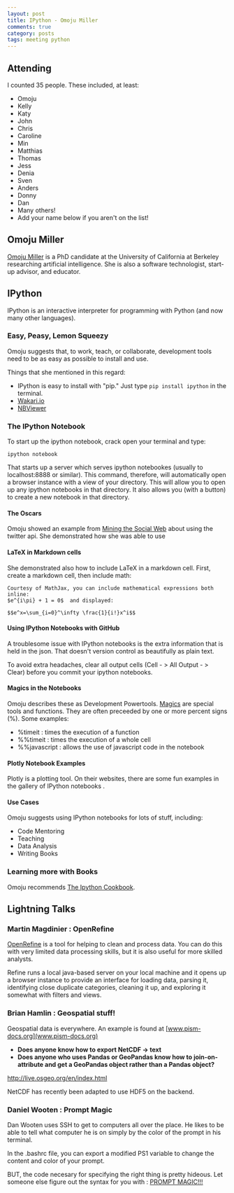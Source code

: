 ```yaml
---
layout: post
title: IPython - Omoju Miller
comments: true
category: posts
tags: meeting python
---
```



## Attending

I counted 35 people. These included, at least:

- Omoju
- Kelly
- Katy
- John
- Chris
- Caroline
- Min
- Matthias
- Thomas
- Jess
- Denia
- Sven
- Anders
- Donny
- Dan
- Many others!
- Add your name below if you aren't on the list!

## Omoju Miller

[Omoju Miller](http://omojumiller.com) is a PhD candidate at the University of
California at Berkeley researching artificial intelligence. She is also a
software technologist, start-up advisor, and educator.


## IPython

IPython is an interactive interpreter for programming with Python (and now many
other languages).

### Easy, Peasy, Lemon Squeezy

Omoju suggests that, to work, teach, or collaborate, development tools need to
be as easy as possible to install and use.

Things that she mentioned in this regard:

- IPython is easy to install with "pip." Just type `pip install ipython` in the
  terminal.
- [Wakari.io](wakari.io)
- [NBViewer](nbviewer.ipython.org)

### The IPython Notebook

To start up the ipython notebook, crack open your terminal and type:

```
ipython notebook
```

That starts up a server which serves ipython notebookes (usually to
localhost:8888 or similar). This command, therefore, will automatically open a
browser instance with a view of your directory. This will allow you to open up
any ipython notebooks in that directory. It also allows you (with a button) to
create a new notebook in that directory.

#### The Oscars

Omoju showed an example from [Mining the Social
Web](http://nbviewer.ipython.org/github/ptwobrussell/Mining-the-Social-Web-2nd-Edition/tree/master/ipynb/)
about using the twitter api. She demonstrated how she was able to use

#### LaTeX in Markdown cells

She demonstrated also how to include LaTeX in a markdown cell. First, create a
markdown cell, then include math:

```
Courtesy of MathJax, you can include mathematical expressions both inline:
$e^{i\pi} + 1 = 0$  and displayed:

$$e^x=\sum_{i=0}^\infty \frac{1}{i!}x^i$$
```

#### Using IPython Notebooks with GitHub

A troublesome issue with IPython notebooks is the extra information that is
held in the json. That doesn't version control as beautifully as plain text.

To avoid extra headaches, clear all output cells (Cell - > All Output - >
Clear) before you commit your ipython notebooks.

#### Magics in the Notebooks

Omoju describes these as Development Powertools.
[Magics](http://ipython.org/ipython-doc/dev/interactive/tutorial.html) are special tools and
functions. They are often preceeded by one or more percent signs (%). Some examples:

- %timeit : times the execution of a function
- %%timeit : times the execution of a whole cell
- %%javascript : allows the use of javascript code in the notebook

#### Plotly Notebook Examples

Plotly is a plotting tool. On their websites, there are some fun examples in
the gallery of IPython notebooks .

#### Use Cases

Omoju suggests using IPython notebooks for lots of stuff, including:

- Code Mentoring
- Teaching
- Data Analysis
- Writing Books

### Learning more with Books

Omoju recommends [The Ipython Cookbook](ipython-books.github.io/cookbook).

## Lightning Talks

### Martin Magdinier : OpenRefine

[OpenRefine](http://openrefine.org/) is a tool for helping to clean and process
data. You can do this with very limited data processing skills, but it is also
useful for more skilled analysts.

Refine runs a local java-based server on your local machine and it opens up a
browser instance to provide an interface for loading data, parsing it,
identifying close duplicate categories, cleaning it up, and exploring it
somewhat with filters and views.


### Brian Hamlin : Geospatial stuff!

Geospatial data is everywhere.  An example is found at
[www.pism-docs.org](www.pism-docs.org)

- **Does anyone know how to export NetCDF -> text**
- **Does anyone who uses Pandas or GeoPandas know how to join-on-attribute and
  get a GeoPandas object rather than a Pandas object?**

http://live.osgeo.org/en/index.html

NetCDF has recently been adapted to use HDF5 on the backend.


### Daniel Wooten : Prompt Magic

Dan Wooten uses SSH to get to computers all over the place. He likes to be able
to tell what computer he is on simply by the color of the prompt in his
terminal.

In the .bashrc file, you can export a modified PS1 variable to change the
content and color of your prompt.

BUT, the code necesary for specifying the right thing is pretty hideous. Let
someone else figure out the syntax for you with : [PROMPT
MAGIC!!!](http://www.funtoo.org/Prompt_Magic)

